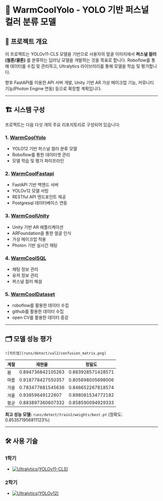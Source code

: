 # 🎨 WarmCoolYolo - YOLO 기반 퍼스널 컬러 분류 모델

## 📌 프로젝트 개요

이 프로젝트는 YOLOv11-CLS 모델을 기반으로 사용자의 얼굴 이미지에서 **퍼스널 컬러(웜톤/쿨톤)** 를 분류하는 딥러닝 모델을 개발하는 것을 목표로 합니다. Roboflow를 통해 데이터를 수집 및 관리하고, Ultralytics 라이브러리를 통해 모델을 학습 및 평가합니다.

향후 FastAPI를 이용한 API 서버 개발, Unity 기반 AR 가상 메이크업 기능, 커뮤니티 기능(Photon Engine 연동) 등으로 확장할 계획입니다.

---

## 🏗 시스템 구성

프로젝트는 다음 다섯 개의 주요 리포지토리로 구성되어 있습니다:

### 1. [WarmCoolYolo](https://github.com/anyoungjin20040106/WarmCoolYolo)

- YOLO12 기반 퍼스널 컬러 분류 모델
- Roboflow를 통한 데이터셋 관리
- 모델 학습 및 평가 파이프라인

### 2. [WarmCoolFastapi](https://github.com/anyoungjin20040106/WarmCoolFastapi)

- FastAPI 기반 백엔드 서버
- YOLOv12 모델 서빙
- RESTful API 엔드포인트 제공
- Postgresql 데이터베이스 연동

### 3. [WarmCoolUnity](https://github.com/anyoungjin20040106/WarmCoolUnity)

- Unity 기반 AR 애플리케이션
- ARFoundation을 통한 얼굴 인식
- 가상 메이크업 적용
- Photon 기반 실시간 채팅

### 4. [WarmCoolSQL](https://github.com/anyoungjin20040106/WarmCoolSQL)

- 채팅 정보 관리
- 유저 정보 관리
- 퍼스널 컬러 해설

### 5. [WarmCoolDataset](https://github.com/anyoungjin20040106/WarmCoolDataset)

- roboflow를 활용한 데이터 수집
- github를 활용한 데이터 수집
- open CV를 활용한 데이터 증강

---

## 🗂 모델 성능 평가

    ![히트맵](runs/detect/val2/confusion_matrix.png)


| 계절 | 재현율            | 정밀도            |
| ---- | ----------------- | ----------------- |
| 봄   | 0.894736842105263 | 0.883928571428571 |
| 여름 | 0.918778427550357 | 0.805698005698006 |
| 가을 | 0.783477681545636 | 0.846652267818574 |
| 겨울 | 0.93859649122807  | 0.898081534772182 |
| 평균 | 0.883897360607332 | 0.858590094929333 |

**최고 성능 모델:** `runs/detect/train2/weights/best.pt` (정확도: 0.853571956811123%)

---

## 🛠 사용 기술

### 1학기
- [![Ultralytics(YOLOv11-CLS)](https://img.shields.io/badge/YOLOv11--CLS(Ultralytics)-111F68?style=flat&logo=Ultralytics&logoColor=white)](https://docs.ultralytics.com/ko/tasks/classify/)

### 2학기
- [![Ultralytics(YOLOv12)](https://img.shields.io/badge/YOLOv12(Ultralytics)-111F68?style=flat&logo=Ultralytics&logoColor=white)](https://docs.ultralytics.com/ko/models/yolo12/)
